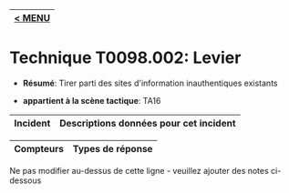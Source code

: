 |[< MENU](../../README.md)|
|---|
# Technique T0098.002: Levier

* **Résumé**: Tirer parti des sites d'information inauthentiques existants

* **appartient à la scène tactique**: TA16


|Incident |Descriptions données pour cet incident |
|-------- |-------------------- |



|Compteurs |Types de réponse |
|-------- |-------------- |


Ne pas modifier au-dessus de cette ligne - veuillez ajouter des notes ci-dessous